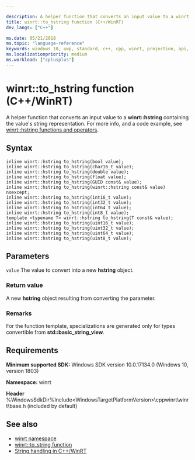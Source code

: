 ```yaml
---

description: A helper function that converts an input value to a winrt::hstring containing the value's string representation.
title: winrt::to_hstring function (C++/WinRT)
dev_langs: ["C++"]

ms.date: 05/21/2018
ms.topic: "language-reference"
keywords: windows 10, uwp, standard, c++, cpp, winrt, projection, api, reference
ms.localizationpriority: medium
ms.workload: ["cplusplus"]
---
```


# winrt::to_hstring function (C++/WinRT)

A helper function that converts an input value to a **winrt::hstring** containing the value's string representation. For more info, and a code example, see [winrt::hstring functions and operators](/windows/uwp/cpp-and-winrt-apis/strings#winrthstring-functions-and-operators).

## Syntax
```cppwinrt
inline winrt::hstring to_hstring(bool value);
inline winrt::hstring to_hstring(char16_t value);
inline winrt::hstring to_hstring(double value);
inline winrt::hstring to_hstring(float value);
inline winrt::hstring to_hstring(GUID const& value);
inline winrt::hstring to_hstring(winrt::hstring const& value) noexcept;
inline winrt::hstring to_hstring(int16_t value);
inline winrt::hstring to_hstring(int32_t value);
inline winrt::hstring to_hstring(int64_t value);
inline winrt::hstring to_hstring(int8_t value);
template <typename T> winrt::hstring to_hstring(T const& value);
inline winrt::hstring to_hstring(uint16_t value);
inline winrt::hstring to_hstring(uint32_t value);
inline winrt::hstring to_hstring(uint64_t value);
inline winrt::hstring to_hstring(uint8_t value);
```

## Parameters
`value`
The value to convert into a new **hstring** object.

### Return value
A new **hstring** object resulting from converting the parameter.

### Remarks
For the function template, specializations are generated only for types convertible from **std::basic_string_view**.

## Requirements
**Minimum supported SDK:** Windows SDK version 10.0.17134.0 (Windows 10, version 1803)

**Namespace:** winrt

**Header** %WindowsSdkDir%Include\<WindowsTargetPlatformVersion>\cppwinrt\winrt\base.h (included by default)

## See also 
* [winrt namespace](winrt.md)
* [winrt::to_string function](to-string.md)
* [String handling in C++/WinRT](/windows/uwp/cpp-and-winrt-apis/strings)